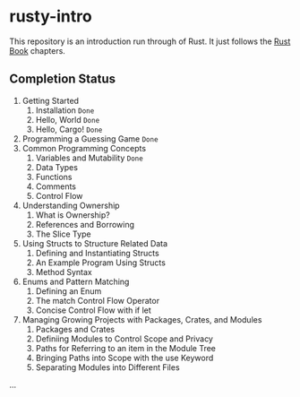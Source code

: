 # rusty-intro

This repository is an introduction run through of Rust. It just follows the [Rust Book](https://doc.rust-lang.org/book/title-page.html) chapters.

## Completion Status

1. Getting Started
    1. Installation `Done`
    2. Hello, World `Done`
    3. Hello, Cargo! `Done`
2. Programming a Guessing Game `Done`
3. Common Programming Concepts
    1. Variables and Mutability `Done`
    2. Data Types
    3. Functions
    4. Comments
    5. Control Flow
4. Understanding Ownership
    1. What is Ownership?
    2. References and Borrowing
    3. The Slice Type
5. Using Structs to Structure Related Data
    1. Defining and Instantiating Structs
    2. An Example Program Using Structs
    3. Method Syntax
6. Enums and Pattern Matching
    1. Defining an Enum
    2. The match Control Flow Operator
    3. Concise Control Flow with if let
7. Managing Growing Projects with Packages, Crates, and Modules
    1. Packages and Crates
    2. Definiing Modules to Control Scope and Privacy
    3. Paths for Referring to an item in the Module Tree
    4. Bringing Paths into Scope with the use Keyword
    5. Separating Modules into Different Files

...